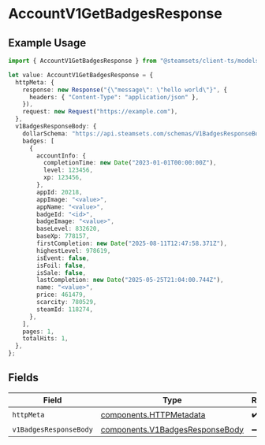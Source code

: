 # AccountV1GetBadgesResponse

## Example Usage

```typescript
import { AccountV1GetBadgesResponse } from "@steamsets/client-ts/models/operations";

let value: AccountV1GetBadgesResponse = {
  httpMeta: {
    response: new Response("{\"message\": \"hello world\"}", {
      headers: { "Content-Type": "application/json" },
    }),
    request: new Request("https://example.com"),
  },
  v1BadgesResponseBody: {
    dollarSchema: "https://api.steamsets.com/schemas/V1BadgesResponseBody.json",
    badges: [
      {
        accountInfo: {
          completionTime: new Date("2023-01-01T00:00:00Z"),
          level: 123456,
          xp: 123456,
        },
        appId: 20218,
        appImage: "<value>",
        appName: "<value>",
        badgeId: "<id>",
        badgeImage: "<value>",
        baseLevel: 832620,
        baseXp: 778157,
        firstCompletion: new Date("2025-08-11T12:47:58.371Z"),
        highestLevel: 978619,
        isEvent: false,
        isFoil: false,
        isSale: false,
        lastCompletion: new Date("2025-05-25T21:04:00.744Z"),
        name: "<value>",
        price: 461479,
        scarcity: 780529,
        steamId: 118274,
      },
    ],
    pages: 1,
    totalHits: 1,
  },
};
```

## Fields

| Field                                                                              | Type                                                                               | Required                                                                           | Description                                                                        |
| ---------------------------------------------------------------------------------- | ---------------------------------------------------------------------------------- | ---------------------------------------------------------------------------------- | ---------------------------------------------------------------------------------- |
| `httpMeta`                                                                         | [components.HTTPMetadata](../../models/components/httpmetadata.md)                 | :heavy_check_mark:                                                                 | N/A                                                                                |
| `v1BadgesResponseBody`                                                             | [components.V1BadgesResponseBody](../../models/components/v1badgesresponsebody.md) | :heavy_minus_sign:                                                                 | OK                                                                                 |
